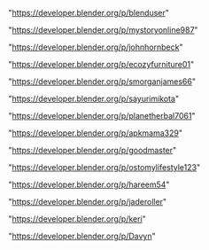 "https://developer.blender.org/p/blenduser"

"https://developer.blender.org/p/mystoryonline987"

"https://developer.blender.org/p/johnhornbeck"

"https://developer.blender.org/p/ecozyfurniture01"

"https://developer.blender.org/p/smorganjames66"

"https://developer.blender.org/p/sayurimikota"

"https://developer.blender.org/p/planetherbal7061"

"https://developer.blender.org/p/apkmama329"

"https://developer.blender.org/p/goodmaster"

"https://developer.blender.org/p/ostomylifestyle123"

"https://developer.blender.org/p/hareem54"

"https://developer.blender.org/p/jaderoller"

"https://developer.blender.org/p/keri"

"https://developer.blender.org/p/Davyn"

 

